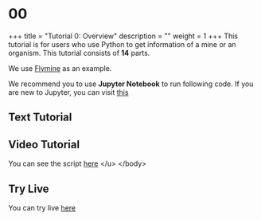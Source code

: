 # 00

+++ title = "Tutorial 0: Overview" description = "" weight = 1 +++  This tutorial is for users who use Python to get information of a mine or an organism. This tutorial consists of **14** parts.

We use [Flymine](https://www.flymine.org/flymine/begin.do) as an example.

We recommend you to use **Jupyter Notebook** to run following code. If you are new to Jupyter, you can visit [this](https://jupyter.org/)

## Text Tutorial

## Video Tutorial

You can see the script [here](https://github.com/hyounes4560/training-portal/tree/a5d651d741ffc8a7b4a33a10307dc2a430deef4a/intermine-training-portal/python-scripts/video00/README.md) &lt;/u&gt; &lt;/body&gt;

## Try Live

You can try live [here](https://mybinder.org/v2/gh/intermine/intermine-ws-python-docs/master?filepath=00-tutorial.ipynb)

